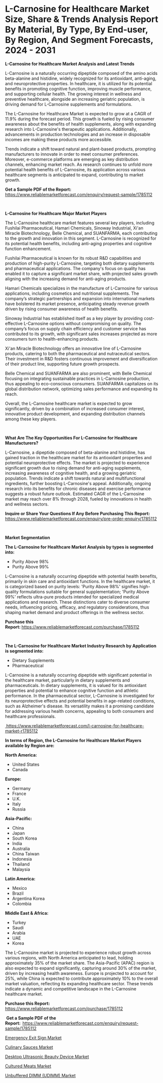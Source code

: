 <p><h1>L-Carnosine for Healthcare Market Size, Share & Trends Analysis Report By Material, By Type, By End-user, By Region, And Segment Forecasts, 2024 - 2031</h1></p><p><strong>L-Carnosine for Healthcare Market Analysis and Latest Trends</strong></p>
<p><p>L-Carnosine is a naturally occurring dipeptide composed of the amino acids beta-alanine and histidine, widely recognized for its antioxidant, anti-aging, and neuroprotective properties. In healthcare, it is utilized for its potential benefits in promoting cognitive function, improving muscle performance, and supporting cellular health. The growing interest in wellness and preventive healthcare, alongside an increasing geriatric population, is driving demand for L-Carnosine supplements and formulations.</p><p>The L-Carnosine for Healthcare Market is expected to grow at a CAGR of 11.9% during the forecast period. This growth is fueled by rising consumer awareness about the benefits of health supplements, along with expanding research into L-Carnosine's therapeutic applications. Additionally, advancements in production technologies and an increase in disposable incomes are making these products more accessible. </p><p>Trends indicate a shift toward natural and plant-based products, prompting manufacturers to innovate in order to meet consumer preferences. Moreover, e-commerce platforms are emerging as key distribution channels, enhancing market reach. As research continues to unfold more potential health benefits of L-Carnosine, its application across various healthcare segments is anticipated to expand, contributing to market growth.</p></p>
<p><strong>Get a Sample PDF of the Report:&nbsp;</strong> <a href="https://www.reliablemarketforecast.com/enquiry/request-sample/1785112?utm_campaign=1121&utm_medium=2&utm_source=Github&utm_content=ia&utm_term=08102024&utm_id=l-carnosine-for-healthcare">https://www.reliablemarketforecast.com/enquiry/request-sample/1785112</a></p>
<p>&nbsp;</p>
<p><strong>L-Carnosine for Healthcare Major Market Players</strong></p>
<p><p>The L-Carnosine healthcare market features several key players, including Fushilai Pharmaceutical, Hamari Chemicals, Sinoway Industrial, Xi'an Miracle Biotechnology, Belle Chemical, and SUANFARMA, each contributing to the growth and innovation in this segment. L-Carnosine is recognized for its potential health benefits, including anti-aging properties and cognitive function enhancement.</p><p>Fushilai Pharmaceutical is known for its robust R&D capabilities and production of high-purity L-Carnosine, targeting both dietary supplements and pharmaceutical applications. The company's focus on quality has enabled it to capture a significant market share, with projected sales growth aligning with the increasing demand for anti-aging products.</p><p>Hamari Chemicals specializes in the manufacture of L-Carnosine for various applications, including cosmetics and nutritional supplements. The company’s strategic partnerships and expansion into international markets have bolstered its market presence, anticipating steady revenue growth driven by rising consumer awareness of health benefits.</p><p>Sinoway Industrial has established itself as a key player by providing cost-effective L-Carnosine options without compromising on quality. The company’s focus on supply chain efficiency and customer service has contributed to its growth, with significant sales increases projected as more consumers turn to health-enhancing products.</p><p>Xi'an Miracle Biotechnology offers an innovative line of L-Carnosine products, catering to both the pharmaceutical and nutraceutical sectors. Their investment in R&D fosters continuous improvement and diversification of their product line, supporting future growth prospects.</p><p>Belle Chemical and SUANFARMA are also prominent, with Belle Chemical focusing on integrating sustainable practices in L-Carnosine production, thus appealing to eco-conscious consumers. SUANFARMA capitalizes on its global distribution network, optimizing sales performance and expanding its reach.</p><p>Overall, the L-Carnosine healthcare market is expected to grow significantly, driven by a combination of increased consumer interest, innovative product development, and expanding distribution channels among these key players.</p></p>
<p>&nbsp;</p>
<p><strong>What Are The Key Opportunities For L-Carnosine for Healthcare Manufacturers?</strong></p>
<p><p>L-Carnosine, a dipeptide composed of beta-alanine and histidine, has gained traction in the healthcare market for its antioxidant properties and potential neuroprotective effects. The market is projected to experience significant growth due to rising demand for anti-aging supplements, increasing awareness of cognitive health, and a growing geriatric population. Trends indicate a shift towards natural and multifunctional ingredients, further boosting L-Carnosine's appeal. Additionally, ongoing research into its benefits for chronic diseases and exercise performance suggests a robust future outlook. Estimated CAGR of the L-Carnosine market may reach over 8% through 2028, fueled by innovations in health and wellness sectors.</p></p>
<p><strong>Inquire or Share Your Questions If Any Before Purchasing This Report:</strong> <a href="https://www.reliablemarketforecast.com/enquiry/pre-order-enquiry/1785112?utm_campaign=1121&utm_medium=2&utm_source=Github&utm_content=ia&utm_term=08102024&utm_id=l-carnosine-for-healthcare">https://www.reliablemarketforecast.com/enquiry/pre-order-enquiry/1785112</a></p>
<p>&nbsp;</p>
<p><strong>Market Segmentation</strong></p>
<p><strong>The L-Carnosine for Healthcare Market Analysis by types is segmented into:</strong></p>
<p><ul><li>Purity Above 98%</li><li>Purity Above 99%</li></ul></p>
<p><p>L-Carnosine is a naturally occurring dipeptide with potential health benefits, primarily in skin care and antioxidant functions. In the healthcare market, it is categorized based on purity levels: 'Purity Above 98%' signifies high-quality formulations suitable for general supplementation; 'Purity Above 99%' reflects ultra-pure products intended for specialized medical applications and research. These distinctions cater to diverse consumer needs, influencing pricing, efficacy, and regulatory considerations, thus shaping market demand and product offerings in the wellness sector.</p></p>
<p><strong>Purchase this Report:&nbsp;</strong><a href="https://www.reliablemarketforecast.com/purchase/1785112?utm_campaign=1121&utm_medium=2&utm_source=Github&utm_content=ia&utm_term=08102024&utm_id=l-carnosine-for-healthcare">https://www.reliablemarketforecast.com/purchase/1785112</a></p>
<p>&nbsp;</p>
<p><strong>The L-Carnosine for Healthcare Market Industry Research by Application is segmented into:</strong></p>
<p><ul><li>Dietary Supplements</li><li>Pharmaceutical</li></ul></p>
<p><p>L-Carnosine is a naturally occurring dipeptide with significant potential in the healthcare market, particularly in dietary supplements and pharmaceuticals. In dietary supplements, it is valued for its antioxidant properties and potential to enhance cognitive function and athletic performance. In the pharmaceutical sector, L-Carnosine is investigated for its neuroprotective effects and potential benefits in age-related conditions, such as Alzheimer's disease. Its versatility makes it a promising candidate for addressing various health concerns, appealing to both consumers and healthcare professionals.</p></p>
<p><a href="https://www.reliablemarketforecast.com/l-carnosine-for-healthcare-market-r1785112?utm_campaign=1121&utm_medium=2&utm_source=Github&utm_content=ia&utm_term=08102024&utm_id=l-carnosine-for-healthcare">&nbsp;https://www.reliablemarketforecast.com/l-carnosine-for-healthcare-market-r1785112</a></p>
<p><strong>In terms of Region, the L-Carnosine for Healthcare Market Players available by Region are:</strong></p>
<p>
    <p> <strong> North America: </strong>
        <ul>
            <li>United States</li>
            <li>Canada</li>
        </ul>
        </p> 
    <p> <strong> Europe: </strong>
        <ul>
            <li>Germany</li>
            <li>France</li>
            <li>U.K.</li>
            <li>Italy</li>
            <li>Russia</li>
        </ul>
        </p> 
    <p> <strong> Asia-Pacific: </strong>
        <ul>
            <li>China</li>
            <li>Japan</li>
            <li>South Korea</li>
            <li>India</li>
            <li>Australia</li>
            <li>China Taiwan</li>
            <li>Indonesia</li>
            <li>Thailand</li>
            <li>Malaysia</li>
        </ul>
        </p> 
    <p> <strong> Latin America: </strong>
        <ul>
            <li>Mexico</li>
            <li>Brazil</li>
            <li>Argentina Korea</li>
            <li>Colombia</li>
        </ul>
        </p> 
    <p> <strong> Middle East & Africa: </strong>
        <ul>
            <li>Turkey</li>
            <li>Saudi</li>
            <li>Arabia</li>
            <li>UAE</li>
            <li>Korea</li>
        </ul>
    </p>
    </p>
<p><p>The L-Carnosine market is projected to experience robust growth across various regions, with North America anticipated to lead, holding approximately 35% of the market share. The Asia-Pacific (APAC) region is also expected to expand significantly, capturing around 30% of the market, driven by increasing health awareness. Europe is projected to account for 25%, while China is expected to contribute approximately 10% to the overall market valuation, reflecting its expanding healthcare sector. These trends indicate a dynamic and competitive landscape in the L-Carnosine healthcare market.</p></p>
<p><strong>Purchase this Report: </strong><a href="https://www.reliablemarketforecast.com/purchase/1785112?utm_campaign=1121&utm_medium=2&utm_source=Github&utm_content=ia&utm_term=08102024&utm_id=l-carnosine-for-healthcare">https://www.reliablemarketforecast.com/purchase/1785112</a></p>
<p>&nbsp;<strong>Get a Sample PDF of the Report:&nbsp;&nbsp;</strong><a href="https://www.reliablemarketforecast.com/enquiry/request-sample/1785112?utm_campaign=1121&utm_medium=2&utm_source=Github&utm_content=ia&utm_term=08102024&utm_id=l-carnosine-for-healthcare">https://www.reliablemarketforecast.com/enquiry/request-sample/1785112</a></p>
<p><strong></strong></p>
<p><p><a href="https://www.linkedin.com/pulse/emergency-exit-sign-market-size-type-electrical-signnon-electrical-jtw6e?utm_campaign=1121&utm_medium=2&utm_source=Github&utm_content=ia&utm_term=08102024&utm_id=l-carnosine-for-healthcare">Emergency Exit Sign Market</a></p><p><a href="https://issuu.com/reportprime-2/docs/culinary-sauces-market-size-2030.pp_8de4eb02aac9c1?utm_campaign=1121&utm_medium=2&utm_source=Github&utm_content=ia&utm_term=08102024&utm_id=l-carnosine-for-healthcare">Culinary Sauces Market</a></p><p><a href="https://github.com/williesudt8n/Market-Research-Report-List-1/blob/main/desktop-ultrasonic-beauty-device-market.md?utm_campaign=1121&utm_medium=2&utm_source=Github&utm_content=ia&utm_term=08102024&utm_id=l-carnosine-for-healthcare">Desktop Ultrasonic Beauty Device Market</a></p><p><a href="https://issuu.com/reportprime-2/docs/cultured-meats-market-size-2030.ppt_5c90f097b1cf8d?utm_campaign=1121&utm_medium=2&utm_source=Github&utm_content=ia&utm_term=08102024&utm_id=l-carnosine-for-healthcare">Cultured Meats Market</a></p><p><a href="https://github.com/hollyv2vajass/Market-Research-Report-List-1/blob/main/unbuffered-dimm-udimm-market.md?utm_campaign=1121&utm_medium=2&utm_source=Github&utm_content=ia&utm_term=08102024&utm_id=l-carnosine-for-healthcare">Unbuffered DIMM (UDIMM) Market</a></p></p>